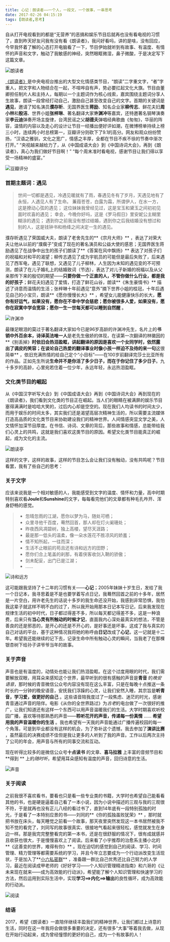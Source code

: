 ```yaml
---
title: 心记：朗读者——一个人，一段文，一个故事，一串思考
date: 2017-02-26 04:15:19
tags: [朗读者,思考]
---
```

自从打开电视看到的都是“无营养”的恶搞和娱乐节目后就再也没有看电视的习惯了，直到昨天好友问我有没有看《朗读者》，我问好看吗，讲的是啥，没有回应，今早我怀着了解的心态打开电脑看了一下，节目伊始就听到有故事、有温度、有情怀的声音和文字，触动了我敏感的神经，突然眼眶微湿，鼻子微酸，于是决定写下这篇文章。

![朗读者](http://olywxnzqu.bkt.clouddn.com/img/langduzhe/langduzhe_index.png)
<!-- more -->
[《朗读者》](http://www.bilibili.com/video/av8700354/)是中央电视台推出的大型文化情感类节目，“朗读”二字重文字，“者”字重人，把文字和人物结合在一起，不喧哗自有声，势必要扛起文化大旗。节目由董卿担任制片人和主持人，每期以一个主题词作为核心线索，嘉宾围绕主题词分享人生故事，朗读一段曾经打动自己，激励自己甚至改变自己的文字。首期的关键词是**遇见**，邀请了知名演员**濮存昕**、无国界医生**蒋励**、知名企业家**柳传志**、鲜花夫妇**周小林**和**殷洁**、世界小姐**张梓琳**、著名翻译大家**许渊冲**等嘉宾，还特邀著名钢琴演奏家**李云迪**弹奏开场主旋律，台湾民谣之父**胡德夫**弹唱经典歌曲《匆匆》，华丽的阵容，温情的内容以及走心的设计让节目一经播出便好评如潮，在微博榜单持续上榜三小时，连续两小时总榜第一，豆瓣评分则砍下了9.1的高分。网友和观众纷纷赞扬，“汉语之雅驯，文化之宽广，情感之丰厚，全都在节目不疾不徐的节奏中渐次打开。”    “央视越来越给力了，从《中国成语大会》到《中国诗词大会》，再到《朗读者》，真心为我们做好节目啊！”      “每个周末准时看电视，感谢节目让我们得以享受一场精神的盛宴。”

![豆瓣评分](http://olywxnzqu.bkt.clouddn.com/img/langduzhe/douban.png)

### 首期主题词：遇见

> 世间一切都是遇见，冷遇见暖就有了雨，春遇见冬有了岁月，天遇见地有了永恒，人遇见人有了生命。
> 蒹葭苍苍，白露为霜，所谓伊人，在水一方，这是撩动心弦的遇见；
> 这位妹妹我曾经见过，这是宝玉和黛玉之间初初见面时欢喜的遇见；
> 幸会，今晚你好吗，这是《罗马假日》里安妮公主糊里糊涂的遇见；
> 遇到你之前我没有想过结婚，遇到你之后我结婚没有想过和别的人，这是钱钟书和杨绛之间决定一生的遇见。

濮存昕遇见了荣国威大夫，朗读了老舍先生的**《宗月大师》** ，表达了对荣大夫让他从以前的“濮瘸子”变成了现在的著名演员和公益大使的感恩；无国界医生蒋励遇见了在战争中出生的孩子们朗读了**《答案在风中飘扬》** 表达了对孩子们的祝福和对和平的渴望；柳传志遇见了成为宇航员的可能但是最后失败了，后来遇见了西军电，遇见了联想，又遇见了儿子柳林，人生因为未知的遇见变的不可预测，朗读了在儿子婚礼上的结婚致词（节选），表达了对儿子新婚的祝福以及从父亲那传下来的殷切的期望——**只要你做一个正直的人，不管你做什么行业，都是我的好孩子**；鲜花夫妇遇见了爱情，打造了鲜花山谷，朗读**《朱生豪情书》** 描述了诗意而温情的生活；张梓琳十年前遇见“意外”摘下世界小姐的桂冠，十年后遇见自己的小宝贝，朗读**《愿你慢慢长大》** ，希望女儿能健康快乐的长大，**愿你有好运气，如果没有，愿你在不幸中学会慈悲；愿你被很多人爱，如果没有，愿你在寂寞中学会宽容；愿你一生一世每天都可以睡到自然醒** 。

![许渊冲](http://olywxnzqu.bkt.clouddn.com/img/langduzhe/xulao.png)

最赚足眼泪的莫过于著名翻译大家如今已是96岁高龄的许渊冲先生，名片上的**书销中外百余本，诗译英法唯一人**是老先生傲娇的体现，在读第一次翻译的林徽因的**《别丢掉》**时依旧会热泪盈眶，讲起翻译的原因是喜欢一个女同学时，依然露出了调皮的笑容；在谈论自己热爱的翻译事业时像小孩一样迫不及待的来一句**这很简单** ，依旧充满热情的给自己定个“小目标”——在100岁前翻译完莎士比亚所有的作品。正如先生所说**生命并不是你活了多少日子，而在于你记住了多少日子**。九十多岁的高龄，心里宛若住着一位少年，永远年轻，永远热泪盈眶。



### 文化类节目的崛起

从《中国汉字听写大会》到《中国成语大会》再到《中国诗词大会》再到现在的《朗读者》，我们看到文化类的节目正在崛起。当人们的眼睛在被满屏的娱乐节目塞得满满时是哈哈大笑的，过后内心却是空空的。现在我们人均读书的时间太少，而用于娱乐的时间太多，其实我们还是渴望高层次精神生活的，所以需要主流媒体打造高品质的文化类节目来协助建设我们的精神世界。人间情感突显文学之美，人文情怀加深节目厚度。在书信、诗词、文章的背后，那些故事和情感，总能带给我们心灵上的共鸣，这就是我们喜欢这类节目的原因。希望文化类节目能真正的崛起，成为文化的主流。

![朗读亭](http://olywxnzqu.bkt.clouddn.com/img/langduzhe/langduting.png)



这样的文字，这样的故事，这样的节目怎么会让我们没有触动，没有共鸣呢？节目看罢，我有了些自己的思考：

### 关于文字

应该来说我是一个相对敏感的人，我能感受到文字的温度、情怀和力量，高中时期特别喜欢看**Joule**和**Sunshine**的文字，每每看完他们的文章都有种毛孔咋开、浑身舒畅的感觉。
> * 忽晴忽雨的江湖，愿你以梦为马，随处可栖；
> * 众里寻他千百度，蓦然回首，那人却在灯火阑珊处；
> * 昨夜西风凋碧树，独上高楼，望尽天涯路；
> * 最是那一低头的温柔，像一朵水莲花不胜凉风的娇羞；
> * 情不知所起，一往而深；
> * 生活不止眼前的苟且还有诗和远方的田野；
> * 愿你们合上笔盖的刹那，有着侠客收剑入鞘的骄傲；
> * 剑未配妥，出门已是江湖；
> * ......

![诗和远方](http://olywxnzqu.bkt.clouddn.com/img/langduzhe/shiheyuanfang.jpg)

这可能跟我坚持了十二年的习惯有关——**心记**；2005年妹妹十岁生日，发给了我一个日记本，我寻思着是不是也要学着写点日记，我蓦然回首之前的十多年，居然是一片空白，用许老先生的话说十多岁的我生命还没开始，我感到非常恐惧，我怕我这辈子就这样不明不白的过了，所以我开始用那本日记本写日记，后来我发现在规律生活的初中时代，日子都过得差不多，所以每天都记得差不多，这是一种浪费，后来只有**当心灵有所触动的时候才记**，直面我内心深处最真实的想法，不管是善良的还是邪恶的，是开心的还是不开心的，是好事还是坏事，这成了我与真实的自己对话的平台，基于这种情况我将她的称呼由**日记**改成了**心记**，这一记就是十二年。希望我还能继续的记下去，记录生命中所有触动心灵的瞬间，当我老了在那棵银杏树下给孙子讲爷爷当年的故事。



### 关于声音

声音也是有温度的，动情处也能让我们热泪盈眶。在这个过度用眼的时代，我们需要解放双眼，用耳朵来感知这个世界，最早听到的很有感触的声音是**青音** 的*晚安语音*，那时候的青音微信公众号内容没有现在这么丰富，只是在每晚十点推送一条时长约一分钟的晚安语音，安抚我们浮躁的心灵，让我们安然入睡，其宗旨是**听青音，学习爱，做更好的自己** 。这些语音陪我度过了一段焦虑、迷茫的时光，感谢青音通过声音的陪伴。电影《从你的全世界路过》为*古老*的电台做了一次很好的推广，让我们知道还有这样一个东西可以用声音温暖我们的生活。大学时期喜欢听校园广播，喜欢等待那熟悉的声音——**聆听花开的声音，传递每一份真情** ...... **希望用我的声音温暖你的生活** 。我也希望有一天我的声音能通过广播传遍校园的每一个角落，可是到毕业都没有这样的机会，为了弥补这个遗憾，我去参加了**演讲比赛** ，虽然最后的决赛成绩不佳但是我让更多的人听到了我的声音。工作以后两次主持了公司的年会，用声音与所有的同事交流和互动。

现在听得比较多的是微信公众号**十点读书** 的文章、**喜马拉雅** 上丰富的音频节目和**得到 ** 上的*随时听*，希望用耳朵感知有温度的声音，回归诗意的生活。

![声音](http://olywxnzqu.bkt.clouddn.com/img/langduzhe/shengyin.png)

### 关于阅读

之前我很不喜欢看书，要看也只是看一些专业类的书籍，大学时也希望自己能看看其他的书，也是硬是逼着自己看了一本小说，因为小说中描述的三观与我的三观很不符，于是就再也没有正儿八经的看过书了，直到14年底有一段特别孤独的时光，于是看了一本特别应景的书——刘同的**《你的孤独虽败犹荣》** ，那时就把书放在床头，每天睡觉之前看一个故事，那天夜里突然发现这一本书居然被我不知不觉的看完了，刘同写的故事很真实、很接地气看起来很轻松，感觉就发生在身边一样。那是我完完整整看完的第一本书，还是在很舒服的情况下，很有成就感并且收获也很大，于是慢慢喜欢上了阅读。后来看了小宇推荐的治愈系主播小北的**《这善变的世界，难得有你》** 。现在迫切的感觉到自己的阅读、学习、时间管理、精力管理等都需要系统的学习，并且今年立志要成为一个行动派改变生活现状，于是加入了**[小六私密群](http://www.jianshu.com/p/614266678498)** ，准备跟一群比自己优秀还比自己努力的人学习，最近在阅读成甲老师的《好好学习——个人知识管理精进指南》和六哥的《让未来现在就来——成为高效能的行动派》，希望能了解个人知识管理和快速学习的方法，然后运用到实际生活中，实现**学习==>内化==>输出**的良性循环，成为高效能的行动派。

![阅读](http://olywxnzqu.bkt.clouddn.com/img/langduzhe/yuedu.png)

### 结语

2017，希望《朗读者》一直陪伴继续丰盈我们的精神世界，让我们都过上诗意的生活，同时在这一年我将会做很多重要的决定，还有很多“大事”等着我去做，从现在开始行动起来，成为曾经憧憬的更好的自己，成为一个有故事的人！
